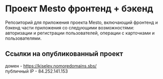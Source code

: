 # Проект Mesto фронтенд + бэкенд
Репозиторий для приложения проекта Mesto, включающий фронтенд и бэкенд части приложения со следующими возможностями: авторизации и регистрации пользователей, операции с карточками и пользователями. 

## Ссылки на опубликованный проект

домен - https://kiselev.nomoredomains.sbs/ \
публичный IP - 84.252.141.153
